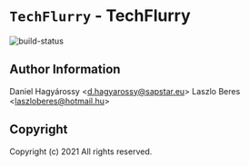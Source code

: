 
# ```TechFlurry``` - TechFlurry

![build-status](https://img.shields.io/github/workflow/status/atraides/techflurry/Build%20Pipeline/main?logo=GitHub)

## Author Information

Daniel Hagyárossy
<[d.hagyarossy@sapstar.eu](mailto:d.hagyarossy@sapstar.eu)>
Laszlo Beres <[laszloberes@hotmail.hu](mailto:laszloberes@hotmail.hu)>

## Copyright

Copyright (c) 2021  All rights reserved.
